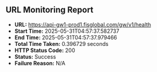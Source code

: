 ## URL Monitoring Report

- **URL:** https://api-gw1-prod1.fisglobal.com/gw/v1/health
- **Start Time:** 2025-05-31T04:57:37.582737
- **End Time:** 2025-05-31T04:57:37.979466
- **Total Time Taken:** 0.396729 seconds
- **HTTP Status Code:** 200
- **Status:** Success
- **Failure Reason:** N/A
